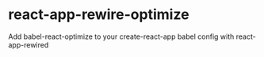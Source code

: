 # react-app-rewire-optimize
Add babel-react-optimize to your create-react-app babel config with react-app-rewired
